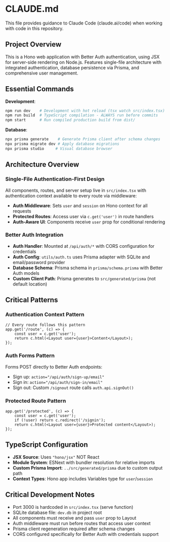 # CLAUDE.md

This file provides guidance to Claude Code (claude.ai/code) when working with code in this repository.

## Project Overview

This is a Hono web application with Better Auth authentication, using JSX for server-side rendering on Node.js. Features single-file architecture with integrated authentication, database persistence via Prisma, and comprehensive user management.

## Essential Commands

**Development**:
```bash
npm run dev    # Development with hot reload (tsx watch src/index.tsx)
npm run build  # TypeScript compilation - ALWAYS run before commits
npm start      # Run compiled production build from dist/
```

**Database**:
```bash
npx prisma generate    # Generate Prisma client after schema changes
npx prisma migrate dev # Apply database migrations
npx prisma studio     # Visual database browser
```

## Architecture Overview

### Single-File Authentication-First Design

All components, routes, and server setup live in `src/index.tsx` with authentication context available to every route via middleware:

- **Auth Middleware**: Sets `user` and `session` on Hono context for all requests
- **Protected Routes**: Access user via `c.get('user')` in route handlers
- **Auth-Aware UI**: Components receive `user` prop for conditional rendering

### Better Auth Integration

- **Auth Handler**: Mounted at `/api/auth/*` with CORS configuration for credentials
- **Auth Config**: `utils/auth.ts` uses Prisma adapter with SQLite and email/password provider
- **Database Schema**: Prisma schema in `prisma/schema.prisma` with Better Auth models
- **Custom Client Path**: Prisma generates to `src/generated/prisma` (not default location)

## Critical Patterns

### Authentication Context Pattern

```tsx
// Every route follows this pattern
app.get('/route', (c) => {
    const user = c.get('user');
    return c.html(<Layout user={user}>Content</Layout>);
});
```

### Auth Forms Pattern

Forms POST directly to Better Auth endpoints:
- Sign up: `action="/api/auth/sign-up/email"`
- Sign in: `action="/api/auth/sign-in/email"`
- Sign out: Custom `/signout` route calls `auth.api.signOut()`

### Protected Route Pattern

```tsx
app.get('/protected', (c) => {
    const user = c.get('user');
    if (!user) return c.redirect('/signin');
    return c.html(<Layout user={user}>Protected content</Layout>);
});
```

## TypeScript Configuration

- **JSX Source**: Uses `"hono/jsx"` NOT React
- **Module System**: ESNext with bundler resolution for relative imports
- **Custom Prisma Import**: `../src/generated/prisma` due to custom output path
- **Context Types**: Hono app includes Variables type for `user`/`session`

## Critical Development Notes

- Port 3000 is hardcoded in `src/index.tsx` (serve function)
- SQLite database file: `dev.db` in project root
- All components must receive and pass `user` prop to Layout
- Auth middleware must run before routes that access user context
- Prisma client regeneration required after schema changes
- CORS configured specifically for Better Auth with credentials support